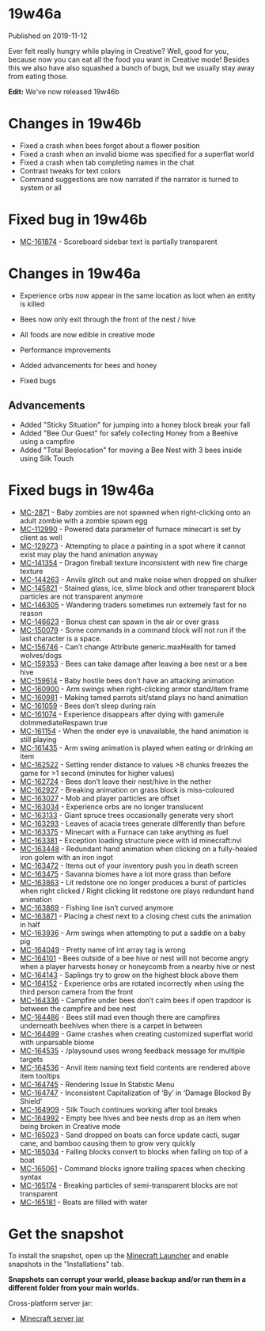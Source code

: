 # 19w46a
Published on 2019-11-12

Ever felt really hungry while playing in Creative? Well, good for you, because
now you can eat all the food you want in Creative mode! Besides this we also
have also squashed a bunch of bugs, but we usually stay away from eating
those.

**Edit:** We've now released 19w46b

# Changes in 19w46b  

  * Fixed a crash when bees forgot about a flower position
  * Fixed a crash when an invalid biome was specified for a superflat world
  * Fixed a crash when tab completing names in the chat
  * Contrast tweaks for text colors
  * Command suggestions are now narrated if the narrator is turned to system or all

# Fixed bug in 19w46b

  * [MC-161874](https://bugs.mojang.com/browse/MC-161874) \- Scoreboard sidebar text is partially transparent

# Changes in 19w46a  

  * Experience orbs now appear in the same location as loot when an entity is killed
  * Bees now only exit through the front of the nest / hive  

  * All foods are now edible in creative mode
  * Performance improvements
  * Added advancements for bees and honey
  * Fixed bugs

## Advancements

  * Added "Sticky Situation" for jumping into a honey block break your fall
  * Added "Bee Our Guest" for safely collecting Honey from a Beehive using a campfire
  * Added "Total Beelocation" for moving a Bee Nest with 3 bees inside using Silk Touch

# Fixed bugs in 19w46a

  * [MC-2871](https://bugs.mojang.com/browse/MC-2871) \- Baby zombies are not spawned when right-clicking onto an adult zombie with a zombie spawn egg
  * [MC-112990](https://bugs.mojang.com/browse/MC-112990) \- Powered data parameter of furnace minecart is set by client as well
  * [MC-129273](https://bugs.mojang.com/browse/MC-129273) \- Attempting to place a painting in a spot where it cannot exist may play the hand animation anyway
  * [MC-141354](https://bugs.mojang.com/browse/MC-141354) \- Dragon fireball texture inconsistent with new fire charge texture
  * [MC-144263](https://bugs.mojang.com/browse/MC-144263) \- Anvils glitch out and make noise when dropped on shulker
  * [MC-145821](https://bugs.mojang.com/browse/MC-145821) \- Stained glass, ice, slime block and other transparent block particles are not transparent anymore
  * [MC-146305](https://bugs.mojang.com/browse/MC-146305) \- Wandering traders sometimes run extremely fast for no reason
  * [MC-146623](https://bugs.mojang.com/browse/MC-146623) \- Bonus chest can spawn in the air or over grass
  * [MC-150079](https://bugs.mojang.com/browse/MC-150079) \- Some commands in a command block will not run if the last character is a space.
  * [MC-156746](https://bugs.mojang.com/browse/MC-156746) \- Can’t change Attribute generic.maxHealth for tamed wolves/dogs
  * [MC-159353](https://bugs.mojang.com/browse/MC-159353) \- Bees can take damage after leaving a bee nest or a bee hive
  * [MC-159614](https://bugs.mojang.com/browse/MC-159614) \- Baby hostile bees don’t have an attacking animation
  * [MC-160900](https://bugs.mojang.com/browse/MC-160900) \- Arm swings when right-clicking armor stand/item frame
  * [MC-160981](https://bugs.mojang.com/browse/MC-160981) \- Making tamed parrots sit/stand plays no hand animation
  * [MC-161059](https://bugs.mojang.com/browse/MC-161059) \- Bees don’t sleep during rain
  * [MC-161074](https://bugs.mojang.com/browse/MC-161074) \- Experience disappears after dying with gamerule doImmediateRespawn true
  * [MC-161154](https://bugs.mojang.com/browse/MC-161154) \- When the ender eye is unavailable, the hand animation is still playing
  * [MC-161435](https://bugs.mojang.com/browse/MC-161435) \- Arm swing animation is played when eating or drinking an item
  * [MC-162522](https://bugs.mojang.com/browse/MC-162522) \- Setting render distance to values >8 chunks freezes the game for >1 second (minutes for higher values)
  * [MC-162724](https://bugs.mojang.com/browse/MC-162724) \- Bees don’t leave their nest/hive in the nether
  * [MC-162927](https://bugs.mojang.com/browse/MC-162927) \- Breaking animation on grass block is miss-coloured
  * [MC-163027](https://bugs.mojang.com/browse/MC-163027) \- Mob and player particles are offset
  * [MC-163034](https://bugs.mojang.com/browse/MC-163034) \- Experience orbs are no longer translucent
  * [MC-163133](https://bugs.mojang.com/browse/MC-163133) \- Giant spruce trees occasionally generate very short
  * [MC-163293](https://bugs.mojang.com/browse/MC-163293) \- Leaves of acacia trees generate differently than before
  * [MC-163375](https://bugs.mojang.com/browse/MC-163375) \- Minecart with a Furnace can take anything as fuel
  * [MC-163381](https://bugs.mojang.com/browse/MC-163381) \- Exception loading structure piece with id minecraft:nvi
  * [MC-163448](https://bugs.mojang.com/browse/MC-163448) \- Redundant hand animation when clicking on a fully-healed iron golem with an iron ingot
  * [MC-163472](https://bugs.mojang.com/browse/MC-163472) \- Items out of your inventory push you in death screen
  * [MC-163475](https://bugs.mojang.com/browse/MC-163475) \- Savanna biomes have a lot more grass than before
  * [MC-163863](https://bugs.mojang.com/browse/MC-163863) \- Lit redstone ore no longer produces a burst of particles when right clicked / Right clicking lit redstone ore plays redundant hand animation
  * [MC-163869](https://bugs.mojang.com/browse/MC-163869) \- Fishing line isn’t curved anymore
  * [MC-163871](https://bugs.mojang.com/browse/MC-163871) \- Placing a chest next to a closing chest cuts the animation in half
  * [MC-163936](https://bugs.mojang.com/browse/MC-163936) \- Arm swings when attempting to put a saddle on a baby pig
  * [MC-164049](https://bugs.mojang.com/browse/MC-164049) \- Pretty name of int array tag is wrong
  * [MC-164101](https://bugs.mojang.com/browse/MC-164101) \- Bees outside of a bee hive or nest will not become angry when a player harvests honey or honeycomb from a nearby hive or nest
  * [MC-164143](https://bugs.mojang.com/browse/MC-164143) \- Saplings try to grow on the highest block above them
  * [MC-164152](https://bugs.mojang.com/browse/MC-164152) \- Experience orbs are rotated incorrectly when using the third person camera from the front
  * [MC-164336](https://bugs.mojang.com/browse/MC-164336) \- Campfire under bees don’t calm bees if open trapdoor is between the campfire and bee nest
  * [MC-164486](https://bugs.mojang.com/browse/MC-164486) \- Bees still mad even though there are campfires underneath beehives when there is a carpet in between
  * [MC-164499](https://bugs.mojang.com/browse/MC-164499) \- Game crashes when creating customized superflat world with unparsable biome
  * [MC-164535](https://bugs.mojang.com/browse/MC-164535) \- /playsound uses wrong feedback message for multiple targets
  * [MC-164536](https://bugs.mojang.com/browse/MC-164536) \- Anvil item naming text field contents are rendered above item tooltips
  * [MC-164745](https://bugs.mojang.com/browse/MC-164745) \- Rendering Issue In Statistic Menu
  * [MC-164747](https://bugs.mojang.com/browse/MC-164747) \- Inconsistent Capitalization of ‘By’ in ‘Damage Blocked By Shield’
  * [MC-164909](https://bugs.mojang.com/browse/MC-164909) \- Silk Touch continues working after tool breaks
  * [MC-164992](https://bugs.mojang.com/browse/MC-164992) \- Empty bee hives and bee nests drop as an item when being broken in Creative mode
  * [MC-165023](https://bugs.mojang.com/browse/MC-165023) \- Sand dropped on boats can force update cacti, sugar cane, and bamboo causing them to grow very quickly
  * [MC-165034](https://bugs.mojang.com/browse/MC-165034) \- Falling blocks convert to blocks when falling on top of a boat
  * [MC-165061](https://bugs.mojang.com/browse/MC-165061) \- Command blocks ignore trailing spaces when checking syntax
  * [MC-165174](https://bugs.mojang.com/browse/MC-165174) \- Breaking particles of semi-transparent blocks are not transparent
  * [MC-165181](https://bugs.mojang.com/browse/MC-165181) \- Boats are filled with water

# Get the snapshot

To install the snapshot, open up the [Minecraft Launcher](/download.html) and
enable snapshots in the "Installations" tab.

**Snapshots can corrupt your world, please backup and/or run them in a
different folder from your main worlds.**

Cross-platform server jar:

  * [Minecraft server jar](https://launcher.mojang.com/v1/objects/eded6ea3899b67478780576a3b92c6cac867b501/server.jar)


